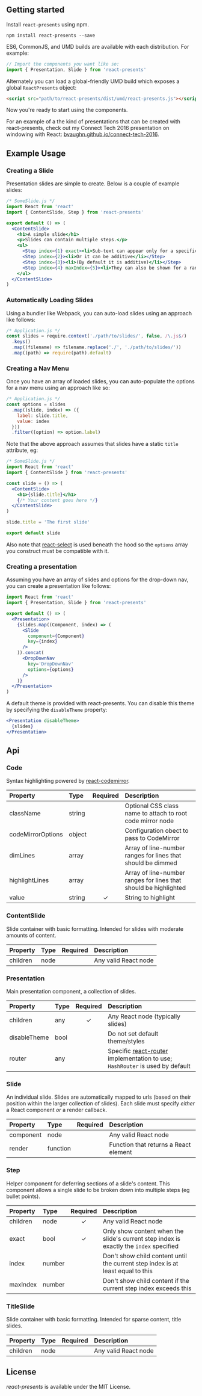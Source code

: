 Getting started
---------------

Install `react-presents` using npm.

```shell
npm install react-presents --save
```

ES6, CommonJS, and UMD builds are available with each distribution. For example:

```js
// Import the components you want like so:
import { Presentation, Slide } from 'react-presents'
```

Alternately you can load a global-friendly UMD build which exposes a global `ReactPresents` object:

```html
<script src="path/to/react-presents/dist/umd/react-presents.js"></script>
```

Now you're ready to start using the components.

For an example of a the kind of presentations that can be created with react-presents, check out my Connect Tech 2016 presentation on windowing with React: [bvaughn.github.io/connect-tech-2016](https://bvaughn.github.io/connect-tech-2016/).

Example Usage
---------

### Creating a Slide
Presentation slides are simple to create. Below is a couple of example slides:
```jsx
/* SomeSlide.js */
import React from 'react'
import { ContentSlide, Step } from 'react-presents'

export default () => (
  <ContentSlide>
    <h1>A simple slide</h1>
    <p>Slides can contain multiple steps.</p>
    <ul>
      <Step index={1} exact><li>Sub-text can appear only for a specific step</li></Step>
      <Step index={2}><li>Or it can be additive</li></Step>
      <Step index={3}><li>(By default it is additive)</li></Step>
      <Step index={4} maxIndex={5}><li>They can also be shown for a range</li></Step>
    </ul>
  </ContentSlide>
)
```

### Automatically Loading Slides
Using a bundler like Webpack, you can auto-load slides using an approach like follows:

```jsx
/* Application.js */
const slides = require.context('./path/to/slides/', false, /\.js$/)
  .keys()
  .map((filename) => filename.replace('./', './path/to/slides/'))
  .map((path) => require(path).default)
```

### Creating a Nav Menu
Once you have an array of loaded slides, you can auto-populate the options for a nav menu using an approach like so:

```jsx
/* Application.js */
const options = slides
  .map((slide, index) => ({
    label: slide.title,
    value: index
  }))
  .filter((option) => option.label)
```

Note that the above approach assumes that slides have a static `title` attribute, eg:

```jsx
/* SomeSlide.js */
import React from 'react'
import { ContentSlide } from 'react-presents'

const slide = () => (
  <ContentSlide>
    <h1>{slide.title}</h1>
    {/* Your content goes here */}
  </ContentSlide>
)

slide.title = 'The first slide'

export default slide
```

Also note that [react-select](https://github.com/JedWatson/react-select) is used beneath the hood so the `options` array you construct must be compatible with it.

### Creating a presentation
Assuming you have an array of slides and options for the drop-down nav, you can create a presentation like follows:
```jsx
import React from 'react'
import { Presentation, Slide } from 'react-presents'

export default () => (
  <Presentation>
    {slides.map((Component, index) => (
      <Slide
        component={Component}
        key={index}
      />
    )).concat(
      <DropDownNav
        key='DropDownNav'
        options={options}
      />
    )}
  </Presentation>
)
```

A default theme is provided with react-presents. You can disable this theme by specifying the `disableTheme` property:
```jsx
<Presentation disableTheme>
  {slides}
</Presentation>
```

Api
---------

### Code
Syntax highlighting powered by [react-codemirror](https://github.com/JedWatson/react-codemirror).

| Property | Type | Required | Description |
|:---|:---|:---:|:---|
| className | string | | Optional CSS class name to attach to root code mirror node |
| codeMirrorOptions | object | | Configuration obect to pass to CodeMirror |
| dimLines | array | | Array of line-number ranges for lines that should be dimmed |
| highlightLines | array | | Array of line-number ranges for lines that should be highlighted |
| value | string | ✓ | String to highlight |

### ContentSlide
Slide container with basic formatting. Intended for slides with moderate amounts of content.

| Property | Type | Required | Description |
|:---|:---|:---:|:---|
| children | node | | Any valid React node |

### Presentation
Main presentation component, a collection of slides.

| Property | Type | Required | Description |
|:---|:---|:---:|:---|
| children | any | ✓ | Any React node (typically slides) |
| disableTheme | bool | | Do not set default theme/styles |
| router | any | | Specific [react-router](https://github.com/ReactTraining/react-router/) implementation to use; `HashRouter` is used by default |

### Slide
An individual slide. Slides are automatically mapped to urls (based on their position within the larger collection of slides). Each slide must specify _either_ a React component _or_ a render callback.

| Property | Type | Required | Description |
|:---|:---|:---:|:---|
| component | node | | Any valid React node |
| render | function | | Function that returns a React element |

### Step
Helper component for deferring sections of a slide's content. This component allows a single slide to be broken down into multiple steps (eg bullet points).

| Property | Type | Required | Description |
|:---|:---|:---:|:---|
| children | node | ✓ | Any valid React node |
| exact | bool | ✓ | Only show content when the slide's current step index is exactly the `index` specified |
| index | number | | Don't show child content until the current step index is at least equal to this |
| maxIndex | number | | Don't show child content if the current step index exceeds this |

### TitleSlide
Slide container with basic formatting. Intended for sparse content, title slides.

| Property | Type | Required | Description |
|:---|:---|:---:|:---|
| children | node | | Any valid React node |

License
---------

*react-presents* is available under the MIT License.
